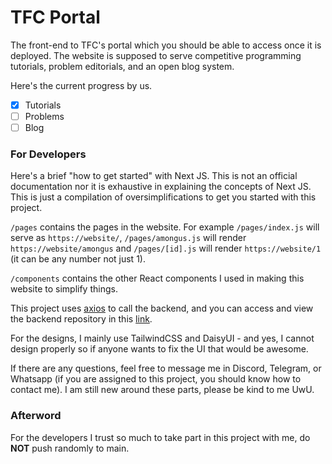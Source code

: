 # TFC Portal

The front-end to TFC's portal which you should be able to access once it is deployed. The website is supposed to serve competitive programming tutorials, problem editorials, and an open blog system. 

Here's the current progress by us. 

- [x] Tutorials
- [ ] Problems
- [ ] Blog

### For Developers

Here's a brief "how to get started" with Next JS. This is not an official documentation nor it is exhaustive in explaining the concepts of Next JS. This is just a compilation of oversimplifications to get you started with this project. 

`/pages` contains the pages in the website. For example `/pages/index.js` will serve as `https://website/`, `/pages/amongus.js` will render `https://website/amongus` and `/pages/[id].js` will render `https://website/1` (it can be any number not just 1). 

`/components` contains the other React components I used in making this website to simplify things. 

This project uses [axios](https://axios-http.com/docs/intro) to call the backend, and you can access and view the backend repository in this [link](https://github.com/joshjms/pyjudge). 

For the designs, I mainly use TailwindCSS and DaisyUI - and yes, I cannot design properly so if anyone wants to fix the UI that would be awesome. 

If there are any questions, feel free to message me in Discord, Telegram, or Whatsapp (if you are assigned to this project, you should know how to contact me). I am still new around these parts, please be kind to me UwU. 

### Afterword

For the developers I trust so much to take part in this project with me, do **NOT** push randomly to main.
